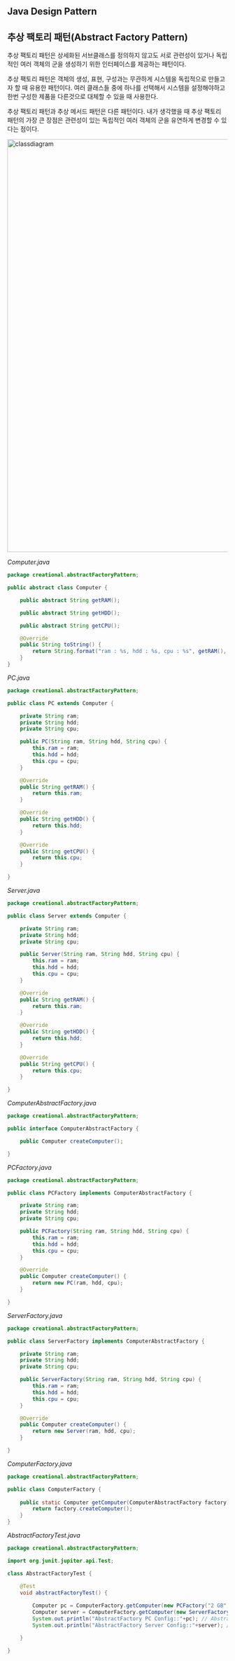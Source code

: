 ## Java Design Pattern



## 추상 팩토리 패턴(Abstract Factory Pattern)

추상 팩토리 패턴은 상세화된 서브클래스를 정의하지 않고도 서로 관련성이 있거나 독립적인 여러 객체의 군을 생성하기 위한 인터페이스를 제공하는 패턴이다.

추상 팩토리 패턴은 객체의 생성, 표현, 구성과는 무관하게 시스템을 독립적으로 만들고자 할 때 유용한 패턴이다. 여러 클래스들 중에 하나를 선택해서 시스템을 설정해야하고 한번 구성한 제품을 다른것으로 대체할 수 있을 때 사용한다.

추상 팩토리 패턴과 추상 메서드 패턴은 다른 패턴이다. 내가 생각했을 때 추상 팩토리 패턴의 가장 큰 장점은 관련성이 있는 독립적인 여러 객체의 군을 유연하게 변경할 수 있다는 점이다.

<img width="942" alt="classdiagram" src="https://github.com/parknnna/designPattern/assets/69619672/02bba497-3fea-4f07-8725-275f482a1fc6">



*Computer.java*

```java
package creational.abstractFactoryPattern;

public abstract class Computer {

	public abstract String getRAM();

	public abstract String getHDD();

	public abstract String getCPU();

	@Override
	public String toString() {
		return String.format("ram : %s, hdd : %s, cpu : %s", getRAM(), getHDD(), getCPU());
	}
}
```

*PC.java*

```java
package creational.abstractFactoryPattern;

public class PC extends Computer {

	private String ram;
	private String hdd;
	private String cpu;

	public PC(String ram, String hdd, String cpu) {
		this.ram = ram;
		this.hdd = hdd;
		this.cpu = cpu;
	}

	@Override
	public String getRAM() {
		return this.ram;
	}

	@Override
	public String getHDD() {
		return this.hdd;
	}

	@Override
	public String getCPU() {
		return this.cpu;
	}

}

```

*Server.java*

```java
package creational.abstractFactoryPattern;

public class Server extends Computer {

	private String ram;
	private String hdd;
	private String cpu;

	public Server(String ram, String hdd, String cpu) {
		this.ram = ram;
		this.hdd = hdd;
		this.cpu = cpu;
	}

	@Override
	public String getRAM() {
		return this.ram;
	}

	@Override
	public String getHDD() {
		return this.hdd;
	}

	@Override
	public String getCPU() {
		return this.cpu;
	}

}

```

*ComputerAbstractFactory.java*

```java
package creational.abstractFactoryPattern;

public interface ComputerAbstractFactory {

	public Computer createComputer();

}

```

*PCFactory.java*

```java
package creational.abstractFactoryPattern;

public class PCFactory implements ComputerAbstractFactory {

	private String ram;
	private String hdd;
	private String cpu;

	public PCFactory(String ram, String hdd, String cpu) {
		this.ram = ram;
		this.hdd = hdd;
		this.cpu = cpu;
	}

	@Override
	public Computer createComputer() {
		return new PC(ram, hdd, cpu);
	}

}
```

*ServerFactory.java*

```java
package creational.abstractFactoryPattern;

public class ServerFactory implements ComputerAbstractFactory {

	private String ram;
	private String hdd;
	private String cpu;

	public ServerFactory(String ram, String hdd, String cpu) {
		this.ram = ram;
		this.hdd = hdd;
		this.cpu = cpu;
	}

	@Override
	public Computer createComputer() {
		return new Server(ram, hdd, cpu);
	}

}
```

*ComputerFactory.java*

```java
package creational.abstractFactoryPattern;

public class ComputerFactory {
	 
	public static Computer getComputer(ComputerAbstractFactory factory){
		return factory.createComputer();
	}
}
```

*AbstractFactoryTest.java*

```java
package creational.abstractFactoryPattern;

import org.junit.jupiter.api.Test;

class AbstractFactoryTest {

	@Test
	void abstractFactoryTest() {
		
		Computer pc = ComputerFactory.getComputer(new PCFactory("2 GB","500 GB","2.4 GHz"));
		Computer server = ComputerFactory.getComputer(new ServerFactory("16 GB","1 TB","2.9 GHz"));
		System.out.println("AbstractFactory PC Config::"+pc); // AbstractFactory PC Config::ram : 2 GB, hdd : 500 GB, cpu : 2.4 GHz
		System.out.println("AbstractFactory Server Config::"+server); // AbstractFactory Server Config::ram : 16 GB, hdd : 1 TB, cpu : 2.9 GHz

	}

}

```



